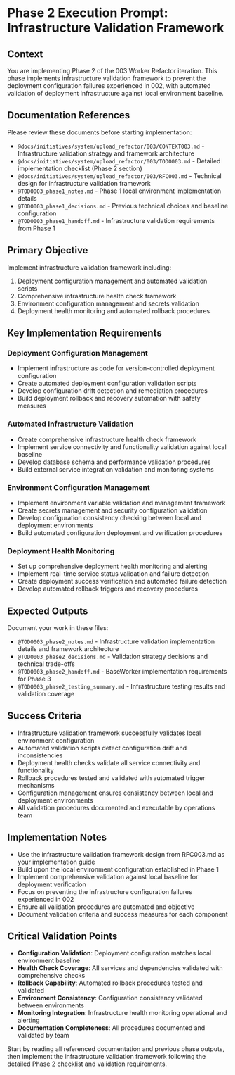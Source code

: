 # Phase 2 Execution Prompt: Infrastructure Validation Framework

## Context
You are implementing Phase 2 of the 003 Worker Refactor iteration. This phase implements infrastructure validation framework to prevent the deployment configuration failures experienced in 002, with automated validation of deployment infrastructure against local environment baseline.

## Documentation References
Please review these documents before starting implementation:
- `@docs/initiatives/system/upload_refactor/003/CONTEXT003.md` - Infrastructure validation strategy and framework architecture
- `@docs/initiatives/system/upload_refactor/003/TODO003.md` - Detailed implementation checklist (Phase 2 section)
- `@docs/initiatives/system/upload_refactor/003/RFC003.md` - Technical design for infrastructure validation framework
- `@TODO003_phase1_notes.md` - Phase 1 local environment implementation details
- `@TODO003_phase1_decisions.md` - Previous technical choices and baseline configuration
- `@TODO003_phase1_handoff.md` - Infrastructure validation requirements from Phase 1

## Primary Objective
Implement infrastructure validation framework including:
1. Deployment configuration management and automated validation scripts
2. Comprehensive infrastructure health check framework
3. Environment configuration management and secrets validation
4. Deployment health monitoring and automated rollback procedures

## Key Implementation Requirements

### Deployment Configuration Management
- Implement infrastructure as code for version-controlled deployment configuration
- Create automated deployment configuration validation scripts
- Develop configuration drift detection and remediation procedures
- Build deployment rollback and recovery automation with safety measures

### Automated Infrastructure Validation
- Create comprehensive infrastructure health check framework
- Implement service connectivity and functionality validation against local baseline
- Develop database schema and performance validation procedures
- Build external service integration validation and monitoring systems

### Environment Configuration Management
- Implement environment variable validation and management framework
- Create secrets management and security configuration validation
- Develop configuration consistency checking between local and deployment environments
- Build automated configuration deployment and verification procedures

### Deployment Health Monitoring
- Set up comprehensive deployment health monitoring and alerting
- Implement real-time service status validation and failure detection
- Create deployment success verification and automated failure detection
- Develop automated rollback triggers and recovery procedures

## Expected Outputs
Document your work in these files:
- `@TODO003_phase2_notes.md` - Infrastructure validation implementation details and framework architecture
- `@TODO003_phase2_decisions.md` - Validation strategy decisions and technical trade-offs
- `@TODO003_phase2_handoff.md` - BaseWorker implementation requirements for Phase 3
- `@TODO003_phase2_testing_summary.md` - Infrastructure testing results and validation coverage

## Success Criteria
- Infrastructure validation framework successfully validates local environment configuration
- Automated validation scripts detect configuration drift and inconsistencies
- Deployment health checks validate all service connectivity and functionality
- Rollback procedures tested and validated with automated trigger mechanisms
- Configuration management ensures consistency between local and deployment environments
- All validation procedures documented and executable by operations team

## Implementation Notes
- Use the infrastructure validation framework design from RFC003.md as your implementation guide
- Build upon the local environment configuration established in Phase 1
- Implement comprehensive validation against local baseline for deployment verification
- Focus on preventing the infrastructure configuration failures experienced in 002
- Ensure all validation procedures are automated and objective
- Document validation criteria and success measures for each component

## Critical Validation Points
- **Configuration Validation**: Deployment configuration matches local environment baseline
- **Health Check Coverage**: All services and dependencies validated with comprehensive checks
- **Rollback Capability**: Automated rollback procedures tested and validated
- **Environment Consistency**: Configuration consistency validated between environments
- **Monitoring Integration**: Infrastructure health monitoring operational and alerting
- **Documentation Completeness**: All procedures documented and validated by team

Start by reading all referenced documentation and previous phase outputs, then implement the infrastructure validation framework following the detailed Phase 2 checklist and validation requirements.